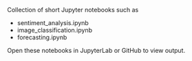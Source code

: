 Collection of short Jupyter notebooks such as
- sentiment_analysis.ipynb
- image_classification.ipynb
- forecasting.ipynb

Open these notebooks in JupyterLab or GitHub to view output.
